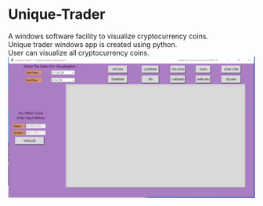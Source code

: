 # Unique-Trader
A windows software facility to visualize cryptocurrency coins.<br>
Unique trader windows app is created using python.<br>
User can visualize all cryptocurrency coins.<br>
![alt text](https://raw.githubusercontent.com/mshivam-kumar/Unique-Trader/main/unique%20trader.PNG)

